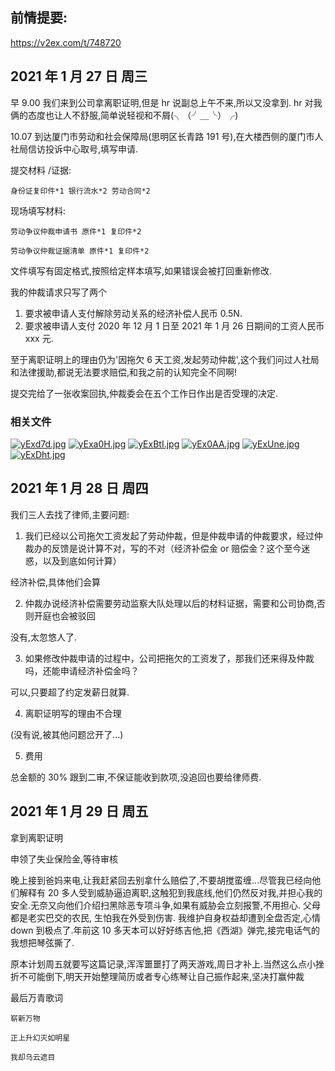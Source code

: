 ## 前情提要:
https://v2ex.com/t/748720

## 2021 年 1 月 27 日 周三
早 9.00 我们来到公司拿离职证明,但是 hr 说副总上午不来,所以又没拿到. hr 对我俩的态度也让人不舒服,简单说轻视和不屑(╮（╯＿╰）╭) 

10.07 到达厦门市劳动和社会保障局(思明区长青路 191 号),在大楼西侧的厦门市人社局信访投诉中心取号,填写申请.

提交材料 /证据: 
```
身份证复印件*1 银行流水*2 劳动合同*2
```
现场填写材料:
```
劳动争议仲裁申请书 原件*1 复印件*2

劳动争议仲裁证据清单 原件*1 复印件*2
```

文件填写有固定格式,按照给定样本填写,如果错误会被打回重新修改.

我的仲裁请求只写了两个
1. 要求被申请人支付解除劳动关系的经济补偿人民币 0.5N.
2. 要求被申请人支付 2020 年 12 月 1 日至 2021 年 1 月 26 日期间的工资人民币 xxx 元.

至于离职证明上的理由仍为'因拖欠 6 天工资,发起劳动仲裁',这个我们问过人社局和法律援助,都说无法要求赔偿,和我之前的认知完全不同啊!

提交完给了一张收案回执,仲裁委会在五个工作日作出是否受理的决定.

### 相关文件

[![yExd7d.jpg]( https://s3.ax1x.com/2021/01/31/yExd7d.jpg)]( https://imgchr.com/i/yExd7d)
[![yExa0H.jpg]( https://s3.ax1x.com/2021/01/31/yExa0H.jpg)]( https://imgchr.com/i/yExa0H)
[![yExBtI.jpg]( https://s3.ax1x.com/2021/01/31/yExBtI.jpg)]( https://imgchr.com/i/yExBtI)
[![yEx0AA.jpg]( https://s3.ax1x.com/2021/01/31/yEx0AA.jpg)]( https://imgchr.com/i/yEx0AA)
[![yExUne.jpg]( https://s3.ax1x.com/2021/01/31/yExUne.jpg)]( https://imgchr.com/i/yExUne)
[![yExDht.jpg]( https://s3.ax1x.com/2021/01/31/yExDht.jpg)]( https://imgchr.com/i/yExDht)

## 2021 年 1 月 28 日 周四

我们三人去找了律师,主要问题: 

1. 我们已经以公司拖欠工资发起了劳动仲裁，但是仲裁申请的仲裁要求，经过仲裁办的反馈是说计算不对，写的不对（经济补偿金 or 赔偿金？这个至今迷惑，以及到底如何计算）

经济补偿,具体他们会算

2. 仲裁办说经济补偿需要劳动监察大队处理以后的材料证据，需要和公司协商,否则开庭也会被驳回

没有,太忽悠人了.

3. 如果修改仲裁申请的过程中，公司把拖欠的工资发了，那我们还来得及仲裁吗，还能申请经济补偿金吗？

可以,只要超了约定发薪日就算.

4. 离职证明写的理由不合理

(没有说,被其他问题岔开了...)

5. 费用

总金额的 30% 跟到二审,不保证能收到款项,没追回也要给律师费.


## 2021 年 1 月 29 日 周五
拿到离职证明

申领了失业保险金,等待审核

晚上接到爸妈来电,让我赶紧回去别拿什么赔偿了,不要胡搅蛮缠...尽管我已经向他们解释有 20 多人受到威胁逼迫离职,这触犯到我底线,他们仍然反对我,并担心我的安全.无奈又向他们介绍扫黑除恶专项斗争,如果有威胁会立刻报警,不用担心. 父母都是老实巴交的农民, 生怕我在外受到伤害. 我维护自身权益却遭到全盘否定,心情 down 到极点了.年前这 10 多天本可以好好练吉他,把《西湖》弹完,接完电话气的我想把琴弦撕了.

原本计划周五就要写这篇记录,浑浑噩噩打了两天游戏,周日才补上.当然这么点小挫折不可能倒下,明天开始整理简历或者专心练琴让自己振作起来,坚决打赢仲裁

最后万青歌词
```
崭新万物

正上升幻灭如明星

我却乌云遮目
```
